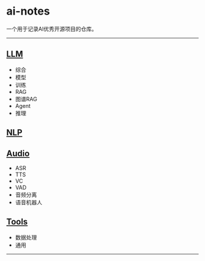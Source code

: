 # ai-notes

一个用于记录AI优秀开源项目的仓库。

---
## [LLM](llm.md)
- 综合
- 模型
- 训练
- RAG
- 图谱RAG
- Agent
- 推理

  
## [NLP](nlp.md)

## [Audio](audio.md)
- ASR
- TTS
- VC
- VAD
- 音频分离
- 语音机器人

## [Tools](tools.md)
- 数据处理
- 通用
---
